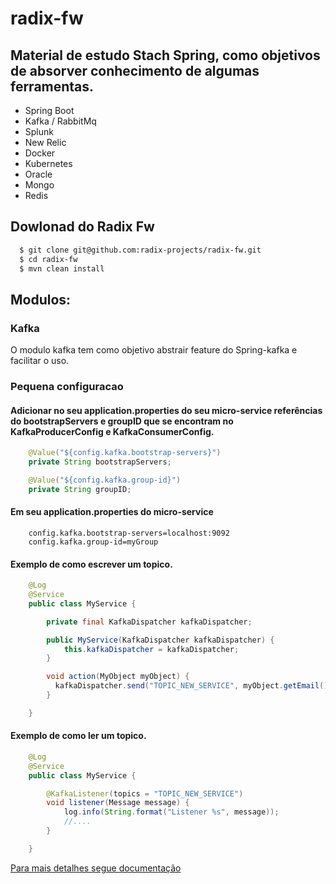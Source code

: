 # radix-fw

## Material de estudo Stach Spring, como objetivos de absorver conhecimento de algumas ferramentas.

* Spring Boot
* Kafka / RabbitMq
* Splunk
* New Relic
* Docker 
* Kubernetes
* Oracle
* Mongo
* Redis


## Dowlonad do Radix Fw
```bash
  $ git clone git@github.com:radix-projects/radix-fw.git
  $ cd radix-fw
  $ mvn clean install
```

## Modulos:
### Kafka
O modulo kafka tem como objetivo abstrair feature do Spring-kafka e facilitar o uso.

### Pequena configuracao 
#### Adicionar no seu application.properties do seu micro-service referências do bootstrapServers e groupID que se encontram no KafkaProducerConfig e KafkaConsumerConfig.
```java
    @Value("${config.kafka.bootstrap-servers}")
    private String bootstrapServers;

    @Value("${config.kafka.group-id}")
    private String groupID;
```
#### Em seu application.properties do micro-service
```properties
    config.kafka.bootstrap-servers=localhost:9092
    config.kafka.group-id=myGroup
```

#### Exemplo de como escrever um topico.
```java
    @Log
    @Service
    public class MyService {

        private final KafkaDispatcher kafkaDispatcher;

        public MyService(KafkaDispatcher kafkaDispatcher) {
            this.kafkaDispatcher = kafkaDispatcher;
        }

        void action(MyObject myObject) {
          kafkaDispatcher.send("TOPIC_NEW_SERVICE", myObject.getEmail(), new CorrelationId(MyService.class.getSimpleName()), myObject);
        }

    }
```

#### Exemplo de como ler um topico.
```java
    @Log
    @Service
    public class MyService {

        @KafkaListener(topics = "TOPIC_NEW_SERVICE")
        void listener(Message message) {
            log.info(String.format("Listener %s", message));
            //....
        }

    }
```

[Para mais detalhes segue documentação](https://spring.io/projects/spring-kafka)





